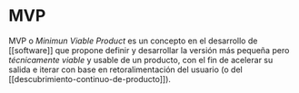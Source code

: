 # MVP
MVP o *Minimun Viable Product* es un concepto en el desarrollo de [[software]] que propone definir y desarrollar la versión más pequeña pero *técnicamente viable* y usable de un producto, con el fin de acelerar su salida e iterar con base en retoralimentación del usuario (o del [[descubrimiento-continuo-de-producto]]).
